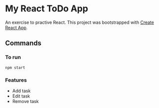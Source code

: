 # My React ToDo App

An exercise to practive React. This project was bootstrapped with [Create React App](https://github.com/facebook/create-react-app).
 
## Commands

### To run
`npm start`

### Features

* Add task
* Edit task
* Remove task